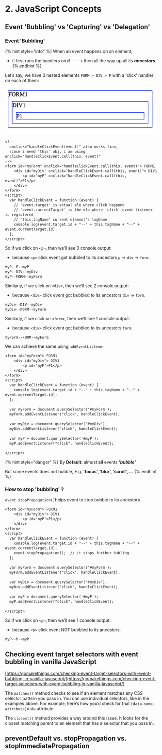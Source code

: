 # 2. JavaScript Concepts

## Event 'Bubbling' vs 'Capturing' vs 'Delegation'

### Event 'Bubbling'

{% hint style="info" %}
When an event happens on an element, 

* it first runs the handlers on _**it**_ ---&gt; then all the way up all its _**ancestors**_.
{% endhint %}

Let’s say, we have 3 nested elements `FORM > DIV > P` with a 'click' handler on each of them:

![](../../../.gitbook/assets/image%20%281%29.png)

```markup
<!-- 
  onclick="handleClickEvent(event)" also works fine, 
  since i need 'this' obj, i am using   onclick="handleClickEvent.call(this, event)" 
-->
<form id="myForm" onclick="handleClickEvent.call(this, event)"> FORM1
	<div id="myDiv" onclick="handleClickEvent.call(this, event)"> DIV1
		<p id="myP" onclick="handleClickEvent.call(this, event)">P1</p>
	</div>
</form>
<script>
  var handleClickEvent = function (event) {
    // 'event.target' is actual ele where click happend
    // 'event.currentTarget' is the ele where 'click' event listener is registered
    // 'this.tagName' current element's tagName
    console.log(event.target.id + "--" + this.tagName + "--" + event.currentTarget.id);
  };
</script>
```

So if we click on `<p>`, then we’ll see 3 console output:  

* because `<p>` click event got bubbled to its ancestors `p` → `div` → `form`.

```text
myP--P--myP
myP--DIV--myDiv
myP--FORM--myForm
```

Similarly, if we click on `<div>`, then we’ll see 2 console output:  

* because `<div>` click event got bubbled to its ancestors `div` → `form`.

```text
myDiv--DIV--myDiv
myDiv--FORM--myForm
```

Similarly, if we click on `<form>`, then we’ll see 1 console output:  

* because `<div>` click event got bubbled to its ancestors `form`.

```text
myForm--FORM--myForm
```

We can achieve the same using `addEventListener`

```markup
<form id="myForm"> FORM1
	<div id="myDiv"> DIV1
		<p id="myP">P1</p>
	</div>
</form>
<script>
  var handleClickEvent = function (event) {
    console.log(event.target.id + "--" + this.tagName + "--" + event.currentTarget.id);
  };
  
  var myForm = document.querySelector('#myForm');  
  myForm.addEventListener("click", handleClickEvent);  
  
  var myDiv = document.querySelector('#myDiv');  
  myDiv.addEventListener("click", handleClickEvent);
  
  var myP = document.querySelector('#myP');  
  myP.addEventListener("click", handleClickEvent);

</script>
```



{% hint style="danger" %}
By **Default:** almost **all** events _**'bubble'**_

But some events does not bubble, E.g. **'focus', 'blur', 'scroll', ...**
{% endhint %}



### How to stop 'bubbling' ?

 `event.stopPropagation()`helps event to stop bubble to its ancestors

```markup
<form id="myForm"> FORM1
	<div id="myDiv"> DIV1
		<p id="myP">P1</p>
	</div>
</form>
<script>
  var handleClickEvent = function (event) {
    console.log(event.target.id + "--" + this.tagName + "--" + event.currentTarget.id);
    event.stopPropagation();  // it stops further bubling
  };
  
  var myForm = document.querySelector('#myForm');  
  myForm.addEventListener("click", handleClickEvent);  
  
  var myDiv = document.querySelector('#myDiv');  
  myDiv.addEventListener("click", handleClickEvent);
  
  var myP = document.querySelector('#myP');  
  myP.addEventListener("click", handleClickEvent);

</script>
```

So if we click on `<p>`, then we’ll see 1 console output:  

* because `<p>` click event NOT bubbled to its ancestors.

```text
myP--P--myP
```

## Checking event target selectors with event bubbling in vanilla JavaScript

[https://gomakethings.com/checking-event-target-selectors-with-event-bubbling-in-vanilla-javascript/](https://gomakethings.com/checking-event-target-selectors-with-event-bubbling-in-vanilla-javascript/)

The `matches()` method checks to see if an element matches any CSS selector pattern you pass in. You can use individual selectors, like in the examples above. For example, here’s how you’d check for that `[data-some-attribute]`data attribute.



The `closest()` method provides a way around this issue. It looks for the closest matching parent to an element that has a selector that you pass in.  






## preventDefault vs. stopPropagation vs. stopImmediatePropagation





